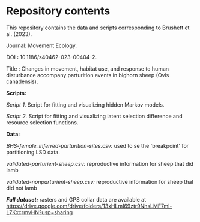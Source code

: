 # Repository contents
This repository contains the data and scripts corresponding to Brushett et al. (2023).

Journal: Movement Ecology.

DOI : 10.1186/s40462-023-00404-2.

Title : Changes in movement, habitat use, and response to human disturbance accompany parturition events in bighorn sheep (Ovis canadensis).

**Scripts:**

_Script 1_. Script for fitting and visualizing hidden Markov models.

_Script 2._ Script for fitting and visualizing latent selection difference and resource selection functions.

**Data:**

_BHS-female_inferred-parturition-sites.csv:_ used to se the 'breakpoint' for partitioning LSD data. 

_validated-parturient-sheep.csv:_ reproductive information for sheep that did lamb

_validated-nonparturient-sheep.csv:_ reproductive information for sheep that did not lamb

**_Full dataset:_** rasters and GPS collar data are available at https://drive.google.com/drive/folders/13xHLmI69ztr9NhsLMF7ml-L7KxcrmvHN?usp=sharing
